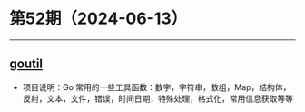 # 第52期（2024-06-13）

---
## [goutil](https://github.com/gookit/goutil)
- 项目说明：Go 常用的一些工具函数：数字，字符串，数组，Map，结构体，反射，文本，文件，错误，时间日期，特殊处理，格式化，常用信息获取等等
